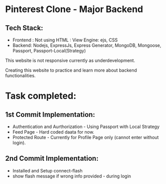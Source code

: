 # Pinterest Clone - Major Backend

## Tech Stack:
- Frontend : Not using HTML : View Engine: ejs, CSS
- Backend:  Nodejs, ExpressJs, Express Generator, MongoDB, Mongoose, Passport, Passport-Local(Strategy)

This website is not responsive currently as underdevelopment.

Creating this website to practice and learn more about backend functionalities.

# Task completed:

 ## 1st Commit Implementation:
 - Authentication and Aurthorization - Using Passport with Local Strategy
 - Feed Page - Hard coded daata for now.
 - Protected Route - Currently for Profile Page only (cannot enter without login).

 ## 2nd Commit Implementation:
 - Installed and Setup connect-flash
 - show flash message if wrong info provided - during login